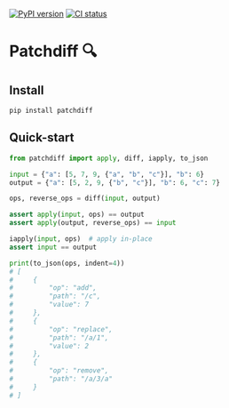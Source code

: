 [![PyPI version](https://badge.fury.io/py/patchdiff.svg)](https://badge.fury.io/py/patchdiff)
[![CI status](https://github.com/Korijn/patchdiff/workflows/CI/badge.svg)](https://github.com/Korijn/patchdiff/actions)

# Patchdiff 🔍

## Install

`pip install patchdiff`

## Quick-start

```python
from patchdiff import apply, diff, iapply, to_json

input = {"a": [5, 7, 9, {"a", "b", "c"}], "b": 6}
output = {"a": [5, 2, 9, {"b", "c"}], "b": 6, "c": 7}

ops, reverse_ops = diff(input, output)

assert apply(input, ops) == output
assert apply(output, reverse_ops) == input

iapply(input, ops)  # apply in-place
assert input == output

print(to_json(ops, indent=4))
# [
#     {
#         "op": "add",
#         "path": "/c",
#         "value": 7
#     },
#     {
#         "op": "replace",
#         "path": "/a/1",
#         "value": 2
#     },
#     {
#         "op": "remove",
#         "path": "/a/3/a"
#     }
# ]
```

